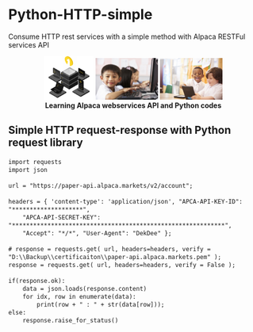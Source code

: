 # Python-HTTP-simple
Consume HTTP rest services with a simple method with Alpaca RESTFul services API

<p align="center" width="100%">
    <img width="20%" src="https://github.com/jkaewprateep/Python-HTTP-simple/blob/main/alpaca.png">
    <img width="25%" src="https://github.com/jkaewprateep/Python-HTTP-simple/blob/main/kid_27.jpg">
    <img width="25%" src="https://github.com/jkaewprateep/Python-HTTP-simple/blob/main/kid_29.jpg"> </br>
    <b> Learning Alpaca webservices API and Python codes </b> </br>
</p>

## Simple HTTP request-response with Python request library

```
import requests
import json

url = "https://paper-api.alpaca.markets/v2/account";

headers = { 'content-type': 'application/json', "APCA-API-KEY-ID": "********************",
    "APCA-API-SECRET-KEY": "************************************************************", 
    "Accept": "*/*", "User-Agent": "DekDee" };

# response = requests.get( url, headers=headers, verify = "D:\\Backup\\certificaiton\\paper-api.alpaca.markets.pem" );
response = requests.get( url, headers=headers, verify = False );

if(response.ok):
    data = json.loads(response.content)
    for idx, row in enumerate(data):
        print(row + " : " + str(data[row]));
else:
    response.raise_for_status()
```
